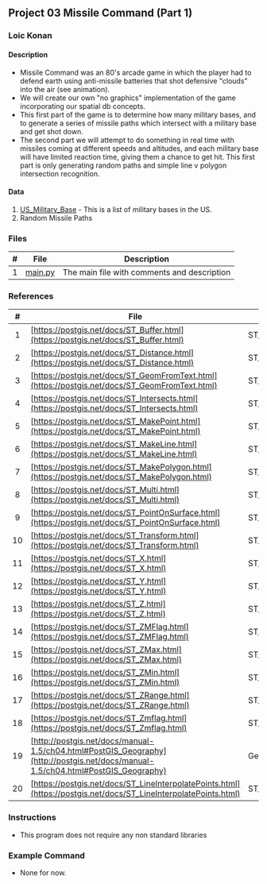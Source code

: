 ## Project 03  Missile Command (Part 1) 

### Loic Konan

#### Description

- Missile Command was an 80's arcade game in which the player had to defend earth using anti-missile batteries that shot defensive "clouds" into the air (see animation).
- We will create our own "no graphics" implementation of the game incorporating our spatial db concepts.
- This first part of the game is to determine how many military bases, and to generate a series of missile paths which intersect with a military base and get shot down.
- The second part we will attempt to do something in real time with missiles coming at different speeds and altitudes, and each military base will have limited reaction time, giving them a chance to get hit. This first part is only generating random paths and simple line v polygon intersection recognition.

#### Data

1. [US_Military_Base](US_Military_Bases) - This is a list of military bases in the US.
2. Random Missile Paths

### Files

|   #   | File               | Description                                 |
| :---: | ------------------ | ------------------------------------------- |
|   1   | [main.py](main.py) | The main file with comments and description |

### References


|   #   | File                                                                                                                             | Description       |
| :---: | -------------------------------------------------------------------------------------------------------------------------------- | ----------------- |
|   1   | [https://postgis.net/docs/ST_Buffer.html](https://postgis.net/docs/ST_Buffer.html)                                               | ST_Buffer         |
|   2   | [https://postgis.net/docs/ST_Distance.html](https://postgis.net/docs/ST_Distance.html)                                           | ST_Distance       |
|   3   | [https://postgis.net/docs/ST_GeomFromText.html](https://postgis.net/docs/ST_GeomFromText.html)                                   | ST_GeomFromText   |
|   4   | [https://postgis.net/docs/ST_Intersects.html](https://postgis.net/docs/ST_Intersects.html)                                       | ST_Intersects     |
|   5   | [https://postgis.net/docs/ST_MakePoint.html](https://postgis.net/docs/ST_MakePoint.html)                                         | ST_MakePoint      |
|   6   | [https://postgis.net/docs/ST_MakeLine.html](https://postgis.net/docs/ST_MakeLine.html)                                           | ST_MakeLine       |
|   7   | [https://postgis.net/docs/ST_MakePolygon.html](https://postgis.net/docs/ST_MakePolygon.html)                                     | ST_MakePolygon    |
|   8   | [https://postgis.net/docs/ST_Multi.html](https://postgis.net/docs/ST_Multi.html)                                                 | ST_Multi          |
|   9   | [https://postgis.net/docs/ST_PointOnSurface.html](https://postgis.net/docs/ST_PointOnSurface.html)                               | ST_PointOnSurface |
|  10   | [https://postgis.net/docs/ST_Transform.html](https://postgis.net/docs/ST_Transform.html)                                         | ST_Transform      |
|  11   | [https://postgis.net/docs/ST_X.html](https://postgis.net/docs/ST_X.html)                                                         | ST_X              |
|  12   | [https://postgis.net/docs/ST_Y.html](https://postgis.net/docs/ST_Y.html)                                                         | ST_Y              |
|  13   | [https://postgis.net/docs/ST_Z.html](https://postgis.net/docs/ST_Z.html)                                                         | ST_Z              |
|  14   | [https://postgis.net/docs/ST_ZMFlag.html](https://postgis.net/docs/ST_ZMFlag.html)                                               | ST_ZMFlag         |
|  15   | [https://postgis.net/docs/ST_ZMax.html](https://postgis.net/docs/ST_ZMax.html)                                                   | ST_ZMax           |
|  16   | [https://postgis.net/docs/ST_ZMin.html](https://postgis.net/docs/ST_ZMin.html)                                                   | ST_ZMin           |
|  17   | [https://postgis.net/docs/ST_ZRange.html](https://postgis.net/docs/ST_ZRange.html)                                               | ST_ZRange         |
|  18   | [https://postgis.net/docs/ST_Zmflag.html](https://postgis.net/docs/ST_Zmflag.html)                                               | ST_Zmflag         |
|  19   | [http://postgis.net/docs/manual-1.5/ch04.html#PostGIS_Geography](http://postgis.net/docs/manual-1.5/ch04.html#PostGIS_Geography) | Geography Type    |
|  20   | [https://postgis.net/docs/ST_LineInterpolatePoints.html](https://postgis.net/docs/ST_LineInterpolatePoints.html)                 |ST_LineInterpolatePoints|

### Instructions

- This program does not require any non standard libraries

### Example Command

- None for now.
